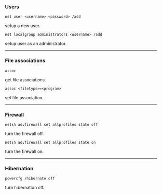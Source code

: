 ### Users
```
net user <username> <password> /add
```
setup a new user.
```
net localgroup administrators <username> /add
```
setup user as an administrator.
___
### File associations
```
assoc
```
get file associations.
```
assoc <filetype>=<program>
```
set file association.
___
### Firewall
```
netsh advfirewall set allprofiles state off
```
turn the firewall off.
```
netsh advfirewall set allprofiles state on
```
turn the firewall on.
___
### Hibernation
```
powercfg /hibernate off
```
turn hibernation off.